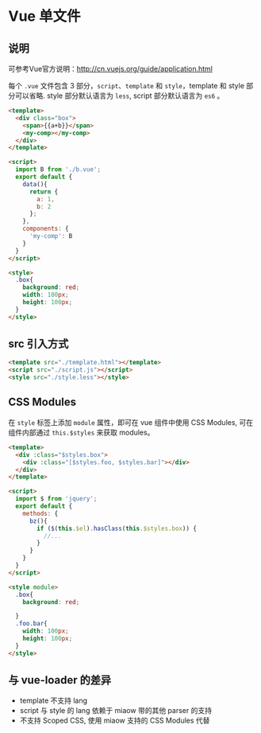 # Vue 单文件

## 说明

可参考Vue官方说明：http://cn.vuejs.org/guide/application.html

每个 `.vue` 文件包含 3 部分，`script`、`template` 和 `style`，template 和 style 部分可以省略.
style 部分默认语言为 `less`, script 部分默认语言为 `es6` 。


```html
<template>
  <div class="box">
    <span>{{a+b}}</span>
    <my-comp></my-comp>
  </div>
</template>

<script>
  import B from './b.vue';
  export default {
    data(){
      return {
        a: 1,
        b: 2
      };
    },
    components: {
      'my-comp': B
    }
  }
</script>

<style>
  .box{
    background: red;
    width: 100px;
    height: 100px;
  }
</style>
```

## src 引入方式

```html
<template src="./template.html"></template>
<script src="./script.js"></script>
<style src="./style.less"></style>
```

## CSS Modules
在 `style` 标签上添加 `module` 属性，即可在 vue 组件中使用 CSS Modules, 
可在组件内部通过 `this.$styles` 来获取 modules。

```html
<template>
  <div :class="$styles.box">
    <div :class="[$styles.foo, $styles.bar]"></div> 
  </div>
</template>

<script>
  import $ from 'jquery';
  export default {
    methods: {
      bz(){
        if ($(this.$el).hasClass(this.$styles.box)) {
          //...
        }
      }
    }
  }
</script>

<style module>
  .box{
    background: red;

  }
  .foo.bar{
    width: 100px;
    height: 100px;
  }
</style>
```

## 与 vue-loader 的差异

+ template 不支持 lang
+ script 与 style 的 lang 依赖于 miaow 带的其他 parser 的支持
+ 不支持 Scoped CSS, 使用 miaow 支持的 CSS Modules 代替
